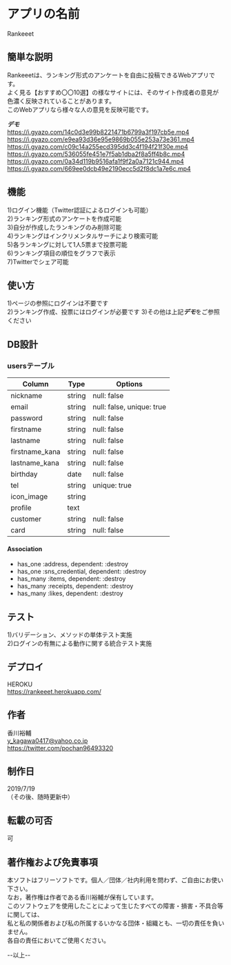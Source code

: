 # アプリの名前

 Rankeeet
 
## 簡単な説明
 
 Rankeeetは、ランキング形式のアンケートを自由に投稿できるWebアプリです。  
 よく見る【おすすめ〇〇10選】の様なサイトには、そのサイト作成者の意見が色濃く反映されていることがあります。  
 このWebアプリなら様々な人の意見を反映可能です。
 
***デモ***  
https://i.gyazo.com/14c0d3e99b8221471b6799a3f197cb5e.mp4   
https://i.gyazo.com/e9ea93d36e95e9869b055e253a73e361.mp4
https://i.gyazo.com/c09c14a255ecd395dd3c4f194f21f30e.mp4
https://i.gyazo.com/536055fe451e7f5ab1dba2f8a5ff4b8c.mp4
https://i.gyazo.com/0a34d119b9516afa1f9f2a0a7121c944.mp4
https://i.gyazo.com/669ee0dcb49e2190ecc5d2f8dc1a7e6c.mp4
 
## 機能
 
 1)ログイン機能（Twitter認証によるログインも可能）  
 2)ランキング形式のアンケートを作成可能  
 3)自分が作成したランキングのみ削除可能  
 4)ランキングはインクリメンタルサーチにより検索可能  
 5)各ランキングに対して1人5票まで投票可能  
 6)ランキング項目の順位をグラフで表示  
 7)Twitterでシェア可能

## 使い方
 
 1)ページの参照にログインは不要です  
 2)ランキング作成、投票にはログインが必要です 
 3)その他は上記***デモ***をご参照ください
 
## DB設計

### usersテーブル

|Column|Type|Options|
|------|----|-------|
|nickname|string|null: false|
|email|string|null: false, unique: true|
|password|string|null: false|
|firstname|string|null: false|
|lastname|string|null: false|
|firstname_kana|string|null: false|
|lastname_kana|string|null: false|
|birthday|date|null: false|
|tel|string|unique: true|
|icon_image|string| |
|profile|text| |
|customer|string|null: false|
|card|string|null: false|

#### Association

- has_one :address, dependent: :destroy
- has_one :sns_credential, dependent: :destroy
- has_many :items, dependent: :destroy
- has_many :receipts, dependent: :destroy
- has_many :likes, dependent: :destroy

## テスト
 
 1)バリデーション、メソッドの単体テスト実施  
 2)ログインの有無による動作に関する統合テスト実施  
 
## デプロイ
 
 HEROKU  
 https://rankeeet.herokuapp.com/
 

## 作者
 
 香川裕輔  
 y_kagawa0417@yahoo.co.jp  
 https://twitter.com/pochan96493320

## 制作日

 2019/7/19  
 （その後、随時更新中）

## 転載の可否

 可
 
## 著作権および免責事項

 本ソフトはフリーソフトです。個人／団体／社内利用を問わず、ご自由にお使い下さい。  
 なお，著作権は作者である香川裕輔が保有しています。  
 このソフトウェアを使用したことによって生じたすべての障害・損害・不具合等に関しては、  
 私と私の関係者および私の所属するいかなる団体・組織とも、一切の責任を負いません。  
 各自の責任においてご使用ください。


--以上--
